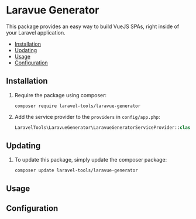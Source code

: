 # Laravue Generator

This package provides an easy way to build VueJS SPAs, right inside of your Laravel application.

- [Installation](#installation)
- [Updating](#updating)
- [Usage](#usage)
- [Configuration](#configuration)

## Installation

1. Require the package using composer:

    ```
    composer require laravel-tools/laravue-generator
    ```

2. Add the service provider to the `providers` in `config/app.php`:

    ```php
    LaravelTools\LaravueGenerator\LaravueGeneratorServiceProvider::class,
    ```

## Updating

1. To update this package, simply update the composer package:

    ```
    composer update laravel-tools/laravue-generator
    ```

## Usage

## Configuration

